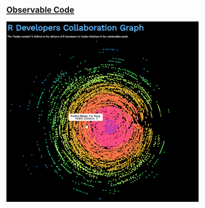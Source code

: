 ## [Observable Code](https://observablehq.com/d/921f8e35df432993)

![](https://github.com/deepdk/TidyTuesday_2023/blob/main/2023/images/obs_1.gif)
